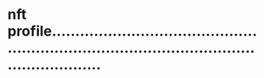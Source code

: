 # nft profile.....................................................................................................................
